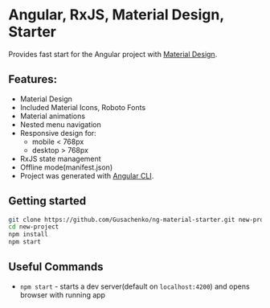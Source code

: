 # Angular, RxJS, Material Design, Starter

Provides fast start for the Angular project with [Material Design](https://material.angular.io/). 

## Features:

- Material Design
- Included Material Icons, Roboto Fonts
- Material animations
- Nested menu navigation
- Responsive design for:
    + mobile < 768px
    + desktop > 768px
- RxJS state management
- Offline mode(manifest.json)
- Project was generated with [Angular CLI](https://github.com/angular/angular-cli).

## Getting started
```bash
git clone https://github.com/Gusachenko/ng-material-starter.git new-project
cd new-project
npm install
npm start
```

## Useful Commands
  * `npm start` - starts a dev server(default on `localhost:4200`) and opens browser with running app
